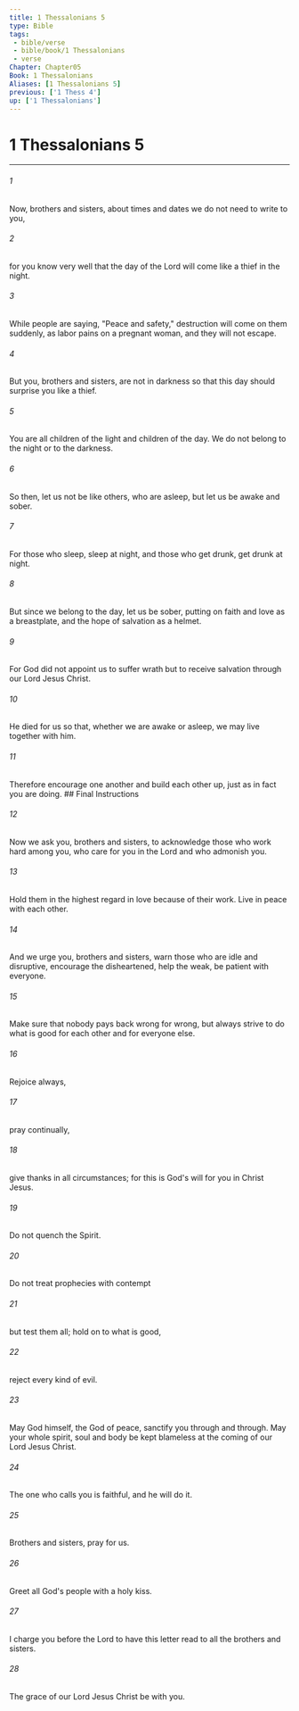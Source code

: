 ```yaml
---
title: 1 Thessalonians 5
type: Bible
tags:
 - bible/verse
 - bible/book/1 Thessalonians
 - verse
Chapter: Chapter05
Book: 1 Thessalonians
Aliases: [1 Thessalonians 5]
previous: ['1 Thess 4']
up: ['1 Thessalonians']
---
```

# 1 Thessalonians 5

***


###### 1 
Now, brothers and sisters, about times and dates we do not need to write to you, 

###### 2 
for you know very well that the day of the Lord will come like a thief in the night. 

###### 3 
While people are saying, "Peace and safety," destruction will come on them suddenly, as labor pains on a pregnant woman, and they will not escape. 

###### 4 
But you, brothers and sisters, are not in darkness so that this day should surprise you like a thief. 

###### 5 
You are all children of the light and children of the day. We do not belong to the night or to the darkness. 

###### 6 
So then, let us not be like others, who are asleep, but let us be awake and sober. 

###### 7 
For those who sleep, sleep at night, and those who get drunk, get drunk at night. 

###### 8 
But since we belong to the day, let us be sober, putting on faith and love as a breastplate, and the hope of salvation as a helmet. 

###### 9 
For God did not appoint us to suffer wrath but to receive salvation through our Lord Jesus Christ. 

###### 10 
He died for us so that, whether we are awake or asleep, we may live together with him. 

###### 11 
Therefore encourage one another and build each other up, just as in fact you are doing. ## Final Instructions 

###### 12 
Now we ask you, brothers and sisters, to acknowledge those who work hard among you, who care for you in the Lord and who admonish you. 

###### 13 
Hold them in the highest regard in love because of their work. Live in peace with each other. 

###### 14 
And we urge you, brothers and sisters, warn those who are idle and disruptive, encourage the disheartened, help the weak, be patient with everyone. 

###### 15 
Make sure that nobody pays back wrong for wrong, but always strive to do what is good for each other and for everyone else. 

###### 16 
Rejoice always, 

###### 17 
pray continually, 

###### 18 
give thanks in all circumstances; for this is God's will for you in Christ Jesus. 

###### 19 
Do not quench the Spirit. 

###### 20 
Do not treat prophecies with contempt 

###### 21 
but test them all; hold on to what is good, 

###### 22 
reject every kind of evil. 

###### 23 
May God himself, the God of peace, sanctify you through and through. May your whole spirit, soul and body be kept blameless at the coming of our Lord Jesus Christ. 

###### 24 
The one who calls you is faithful, and he will do it. 

###### 25 
Brothers and sisters, pray for us. 

###### 26 
Greet all God's people with a holy kiss. 

###### 27 
I charge you before the Lord to have this letter read to all the brothers and sisters. 

###### 28 
The grace of our Lord Jesus Christ be with you. 
